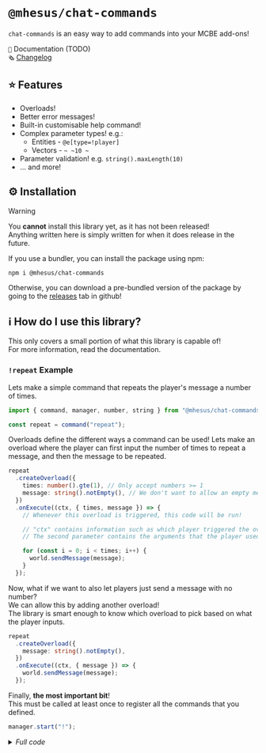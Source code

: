 # `@mhesus/chat-commands`

`chat-commands` is an easy way to add commands into your MCBE add-ons!

`📖` Documentation (TODO) <!-- TODO --> \
`🗞️` [Changelog](./CHANGELOG.md)

## ⭐ Features

- Overloads!
- Better error messages!
- Built-in customisable help command!
- Complex parameter types! e.g.:
  - Entities - `@e[type=!player]`
  - Vectors - `~ ~10 ~`
- Parameter validation! e.g. `string().maxLength(10)`
- ... and more!

## ⚙️ Installation

> [!WARNING]
> You **cannot** install this library yet, as it has not been released! \
> Anything written here is simply written for when it does release in the future.

If you use a bundler, you can install the package using npm:

```text
npm i @mhesus/chat-commands
```

Otherwise, you can download a pre-bundled version of the package by going to the [releases](https://github.com/miguelkjesus/chat-commands/releases) tab in github!

<!-- TODO add proper release instructions once I figure it out. -->

## ℹ️ How do I use this library?

This only covers a small portion of what this library is capable of! \
For more information, read the documentation. <!-- TODO -->

### `!repeat` Example

Lets make a simple command that repeats the player's message a number of times.

```ts
import { command, manager, number, string } from "@mhesus/chat-commands";

const repeat = command("repeat");
```

Overloads define the different ways a command can be used! Lets make an overload where the player can first input the number of times to repeat a message, and then the message to be repeated.

```ts
repeat
  .createOverload({
    times: number().gte(1), // Only accept numbers >= 1
    message: string().notEmpty(), // We don't want to allow an empty message!
  })
  .onExecute((ctx, { times, message }) => {
    // Whenever this overload is triggered, this code will be run!

    // "ctx" contains information such as which player triggered the overload.
    // The second parameter contains the arguments that the player used.

    for (const i = 0; i < times; i++) {
      world.sendMessage(message);
    }
  });
```

Now, what if we want to also let players just send a message with no number? \
We can allow this by adding another overload! \
The library is smart enough to know which overload to pick based on what the player inputs.

```ts
repeat
  .createOverload({
    message: string().notEmpty(),
  })
  .onExecute((ctx, { message }) => {
    world.sendMessage(message);
  });
```

Finally, **the most important bit**! \
This must be called at least once to register all the commands that you defined.

```ts
manager.start("!");
```

<details><summary><i>Full code</i></summary>

```ts
import { command, manager, number, string } from "@mhesus/chat-commands";

const repeat = command("repeat");

repeat
  .createOverload({
    times: number().gte(1),
    message: string().notEmpty(),
  })
  .onExecute((ctx, { times, message }) => {
    for (const i = 0; i < times; i++) {
      world.sendMessage(message);
    }
  });

repeat
  .createOverload({
    message: string().notEmpty(),
  })
  .onExecute((ctx, { message }) => {
    world.sendMessage(message);
  });

manager.start("!");
```

</details>

<!-- TODO add another example. !kick to show permissions? -->
